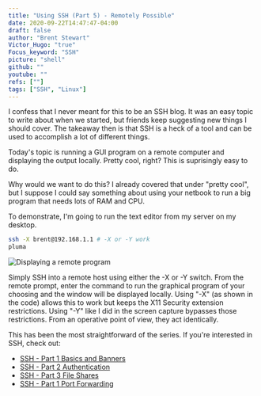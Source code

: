 ```yaml
---
title: "Using SSH (Part 5) - Remotely Possible"
date: 2020-09-22T14:47:47-04:00
draft: false
author: "Brent Stewart"
Victor_Hugo: "true"
Focus_keyword: "SSH"
picture: "shell"
github: ""
youtube: ""
refs: [""]
tags: ["SSH", "Linux"]
---
```


I confess that I never meant for this to be an SSH blog. It was an easy topic to write about when we started, but friends keep suggesting new things I should cover. The takeaway then is that SSH is a heck of a tool and can be used to accomplish a lot of different things.

Today's topic is running a GUI program on a remote computer and displaying the output locally. Pretty cool, right? This is suprisingly easy to do.

Why would we want to do this? I already covered that under "pretty cool", but I suppose I could say something about using your netbook to run a big program that needs lots of RAM and CPU.

To demonstrate, I'm going to run the text editor from my server on my desktop.

```bash
ssh -X brent@192.168.1.1 # -X or -Y work  
pluma
```

![Displaying a remote program](/XRemote.png#center)

Simply SSH into a remote host using either the -X or -Y switch. From the remote prompt, enter the command to run the graphical program of your choosing and the window will be displayed locally. Using "-X" (as shown in the code) allows this to work but keeps the X11 Security extension restrictions. Using "-Y" like I did in the screen capture bypasses those restrictions. From an operative point of view, they act identically.

This has been the most straightforward of the series. If you're interested in SSH, check out:

- [SSH - Part 1 Basics and Banners](/posts/using_ssh1)
- [SSH - Part 2 Authentication](/posts/using_ssh2)
- [SSH - Part 3 File Shares](/posts/using_ssh3)
- [SSH - Part 1 Port Forwarding](/posts/using_ssh4)
